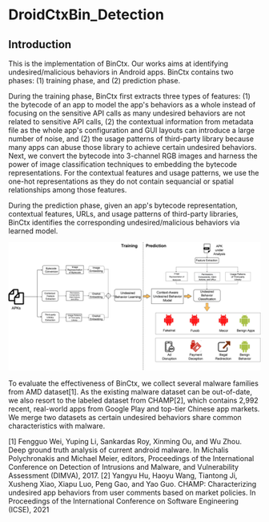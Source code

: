 # DroidCtxBin_Detection
## Introduction
This is the implementation of BinCtx. Our works aims at identifying undesired/malicious behaviors in Android apps. BinCtx contains two phases: (1) training phase, and (2) prediction phase.

During the training phase, BinCtx first extracts three types of features: (1) the bytecode of an app to model the app's behaviors as a whole instead of focusing on the sensitive API calls as many undesired behaviors are not related to sensitive API calls, (2) the contextual information from metadata file as the whole app's configuration and GUI layouts can introduce a large number of noise, and (2) the usage patterns of third-party library because many apps can abuse those library to achieve certain undesired behaviors. Next, we convert the bytecode into 3-channel RGB images and harness the power of image classification techniques to embedding the bytecode representations. For the contextual features and usage patterns, we use the one-hot representations as they do not contain sequancial or spatial relationships among those features.

During the prediction phase, given an app's bytecode representation, contextual features, URLs, and usage patterns of third-party libraries, BinCtx identifies the corresponding undesired/malicious behaviors via learned model.

![image](https://github.com/DroidCtxBin/BinCtx_Detection/blob/main/overview.jpg)

To evaluate the effectiveness of BinCtx, we collect several malware families from AMD dataset[1]. As the existing malware dataset can be out-of-date, we also resort to the labeled dataset from CHAMP[2], which contains 2,992 recent, real-world apps from Google Play and top-tier Chinese app markets. We merge two datasets as certain undesired behaviors share common characteristics with malware.




[1] Fengguo Wei, Yuping Li, Sankardas Roy, Xinming Ou, and Wu Zhou. Deep ground truth analysis of current android malware. In Michalis Polychronakis and Michael Meier, editors, Proceedings of the International Conference on Detection of Intrusions and Malware, and Vulnerability Assessment (DIMVA), 2017.
[2] Yangyu Hu, Haoyu Wang, Tiantong Ji, Xusheng Xiao, Xiapu Luo, Peng Gao, and Yao Guo. CHAMP: Characterizing undesired app behaviors from user comments based on market policies. In Proceedings of the International Conference on Software Engineering (ICSE), 2021
